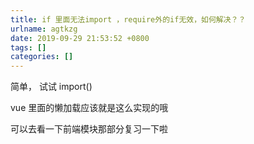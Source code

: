```yaml
---
title: if 里面无法import ，require外的if无效，如何解决？？
urlname: agtkzg
date: 2019-09-29 21:53:52 +0800
tags: []
categories: []
---
```


简单， 试试 import()

vue 里面的懒加载应该就是这么实现的哦

可以去看一下前端模块那部分复习一下啦
